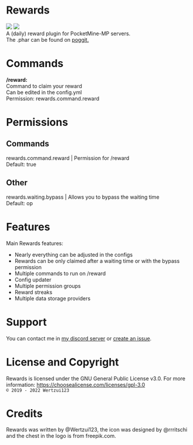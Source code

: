 # Rewards
<a href="https://poggit.pmmp.io/p/Rewards"><img src="https://poggit.pmmp.io/shield.state/Rewards"></a>
<a href="https://poggit.pmmp.io/p/Rewards"><img src="https://poggit.pmmp.io/shield.api/Rewards"></a>
<br>A (daily) reward plugin for PocketMine-MP servers.
<br>The .phar can be found on <a href="https://poggit.pmmp.io/p/Rewards">poggit.</a>

# Commands
**/reward:**
<br>Command to claim your reward
<br>Can be edited in the config.yml
<br>Permission: rewards.command.reward

# Permissions
## Commands
rewards.command.reward | Permission for /reward
<br>Default: true
## Other
rewards.waiting.bypass | Allows you to bypass the waiting time
<br>Default: op

# Features
Main Rewards features:
* Nearly everything can be adjusted in the configs
* Rewards can be only claimed after a waiting time or with the bypass permission
* Multiple commands to run on /reward
* Config updater
* Multiple permission groups
* Reward streaks
* Multiple data storage providers
  
# Support
You can contact me in <a href="https://discord.gg/eGhZGtF">my discord server</a> or <a href="https://github.com/Wertzui123/Rewards/issues/new">create an issue</a>.

# License and Copyright
Rewards is licensed under the GNU General Public License v3.0. For more information: https://choosealicense.com/licenses/gpl-3.0
<br><code>© 2019 - 2022 Wertzui123</code>

# Credits
Rewards was written by @Wertzui123, the icon was designed by @rrritschi and the chest in the logo is from freepik.com.
